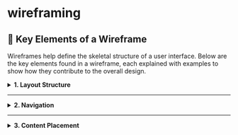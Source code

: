 # wireframing


## 🧩 Key Elements of a Wireframe

Wireframes help define the skeletal structure of a user interface. Below are the key elements found in a wireframe, each explained with examples to show how they contribute to the overall design.

<details>
<summary><strong>1. Layout Structure</strong></summary>

This is the framework that organizes where everything sits on the page — like the header, main content, sidebar, and footer.

* **Example:** In a dashboard design, the layout might include a sidebar on the left for navigation, a top bar for notifications, and a main area for content.
* **Contribution:** Guides the visual hierarchy and helps users understand how to interact with the interface logically.

</details>

---

<details>
<summary><strong>2. Navigation</strong></summary>

Navigation elements let users move through different parts of the product, such as pages or sections.

* **Example:** A top navigation menu with links like “Home,” “About,” “Features,” and “Contact.”
* **Contribution:** Enhances usability by making movement intuitive, helping users get to what they need quickly.

</details>

---

<details>
<summary><strong>3. Content Placement</strong></summary>

## 🗂️ Types of Wireframes

Wireframes can be categorized by their level of detail and realism. The two main types are:

### 🔹 Low-Fidelity Wireframes

Low-fidelity wireframes are rough, schematic representations of a layout. They focus on **structure and content placement** rather than style or aesthetics.

- **Used for:** Brainstorming ideas, discussing structure, early user testing
- **Visuals:** Boxes, gray tones, placeholder text (e.g., “Image Here”)
- **Tools:** Paper, Balsamiq, Miro, Whimsical

📌 **Example:**

![Low-Fidelity Wireframe Example](https://upload.wikimedia.org/wikipedia/commons/thumb/6/62/Wireframe_diagram_example.png/640px-Wireframe_diagram_example.png)

---

### 🔹 High-Fidelity Wireframes

High-fidelity wireframes are detailed and visually close to the final design. They include real content, styling, and even early interactivity.

- **Used for:** Developer handoff, final feedback, advanced prototyping
- **Visuals:** Fonts, colors, icons, spacing, and functional components
- **Tools:** Figma, Adobe XD, Sketch

📌 **Example:**

![High-Fidelity Wireframe Example](https://miro.medium.com/v2/resize:fit:1200/format:webp/1*boF7oOe3v8EnUodkDdCEUg.png)

---

## ✅ Type of Wireframe Used in This Project

This project uses a **Low-Fidelity Wireframe**.

📸 **Wireframe Snapshot:**

> *(Replace this with your own wireframe screenshot later)*  
> Save your image in a folder called `/assets`, and use:

```markdown
![My Wireframe](assets/my-low-fidelity-wireframe.png)


This refers to where textual or visual elements like headlines, images, CTAs, or forms are located on the page.

* **Example:** A homepage that features a bold title at the top, an image beside a product description, and a “Sign Up” button underneath.
* **Contribution:** Helps prioritize information, ensuring users notice and act on important content first.

</details>

---

<details>
<summary><strong>4. Functionality</strong></summary>

Functionality includes interactive features such as buttons, input fields, sliders, and dropdowns.

* **Example:** A sign-in form with fields for email and password, a “Forgot Password?” link, and a login button.
* **Contribution:** Indicates how the interface will behave and how users will interact with it.

</details>
  
---
<details> <summary><strong>1. Layout Structure</strong></summary>
This is the framework that organizes where everything sits on the page — like the header, main content, sidebar, and footer.

+-------------------------------+
|           HEADER             |
+-----+-----------------+------+
|     |                 |      |
| NAV |   MAIN CONTENT  | ADS  |
|     |                 |      |
+-----+-----------------+------+
|           FOOTER             |
+-------------------------------+

Example: A dashboard layout with clearly defined areas for content, navigation, and additional widgets.

Contribution: Helps maintain consistency and guides users through the visual hierarchy.

</details>

<details> <summary><strong>2. Navigation</strong></summary>
Navigation elements let users move through different parts of the product, such as pages or sections.
  
+---------------------------------------+
| LOGO | Home | About | Blog | Contact |
+---------------------------------------+

Example: A top navigation bar linking to main sections.

Contribution: Ensures users can explore the app or site easily and intuitively.

</details>


🗂️ Types of Wireframes
Wireframes are categorized based on their level of detail and visual fidelity. The two most common types are:

🔹 Low-Fidelity Wireframes
Low-fidelity wireframes are basic, simplified sketches that focus on structure and layout rather than design or content precision.

Purpose: Quick exploration of ideas, layout planning, and early stakeholder feedback.

Appearance: Often black and white, with boxes and placeholders (e.g., “Image Here” or “Button”).

Tools Used: Pen and paper, Balsamiq, or simple digital sketch tools.

When to Use: Early stages of design to brainstorm layout and content hierarchy.

🔹 High-Fidelity Wireframes
High-fidelity wireframes are detailed and closely resemble the final product. They include specific UI components, actual text, branding elements, and sometimes interactivity.

Purpose: To refine and finalize visual design, gather more specific feedback, and hand off to developers.

Appearance: Polished visuals, sometimes with color, icons, and real content.

Tools Used: Figma, Adobe XD, Sketch.

When to Use: Later stages of design when confirming UI decisions and preparing for development.

✅ Type of Wireframe Used in This Project
This project uses a Low-Fidelity Wireframe.

Why: At this stage of the design process, the focus is on structuring the layout, planning the placement of elements, and aligning on user flow without getting distracted by visual styling.

Characteristics Present:

Simple black-and-white design

Placeholder text and buttons

No branding, color, or detailed UI components

Once the structure is validated, this wireframe can be evolved into a high-fidelity version to guide development and UI design.

🛠️ Popular Wireframing Tools
There are several tools available for creating wireframes, ranging from simple sketching apps to fully interactive design platforms. Below are some of the most widely used tools:

1. Figma ⭐ Recommended Tool
Figma is a cloud-based interface design and prototyping tool that allows real-time collaboration. It’s widely used by designers, developers, and product teams due to its intuitive features and accessibility.

🔑 Key Features:
Browser-based: No installation required; accessible from anywhere.

Real-time collaboration: Multiple team members can work on the same file simultaneously.

Drag-and-drop interface: Easy to create wireframes, mockups, and prototypes.

Component system: Reusable elements make it easy to maintain consistency.

Version history: Track changes and revert to previous versions.

Integration: Works well with tools like FigJam, Slack, Jira, and GitHub.

✅ Why Figma is Great for Wireframing:
Quick to learn and start using

Offers both low-fidelity and high-fidelity wireframing

Encourages team collaboration and faster feedback cycles

Seamless transition from wireframes to full UI design and prototypes



2. Balsamiq
Known for its sketch-style interface to keep focus on structure, not design.

Ideal for low-fidelity wireframes.

Simple, fast, and beginner-friendly.

3. Adobe XD
A robust tool for high-fidelity wireframing and prototyping.

Offers voice prototyping, animations, and responsive design features.

Integrates well with other Adobe Creative Cloud products.

4. Sketch
Popular among macOS users.

Offers powerful design tools, symbol libraries, and third-party plugins.

Suitable for detailed wireframes and UI designs.

5. Whimsical
Combines wireframes, mind maps, flowcharts, and sticky notes.

Ideal for quick brainstorming and early-stage wireframes.
